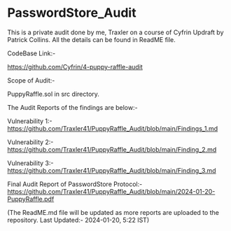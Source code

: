 # PasswordStore_Audit
This is a private audit done by me, Traxler on a course of Cyfrin Updraft by Patrick Collins. All the details can be found in ReadME file.

CodeBase Link:- 

https://github.com/Cyfrin/4-puppy-raffle-audit


Scope of Audit:- 

PuppyRaffle.sol in src directory.

The Audit Reports of the findings are below:- 

Vulnerability 1:- https://github.com/Traxler41/PuppyRaffle_Audit/blob/main/Findings_1.md

Vulnerability 2:- https://github.com/Traxler41/PuppyRaffle_Audit/blob/main/Finding_2.md

Vulnerability 3:- https://github.com/Traxler41/PuppyRaffle_Audit/blob/main/Finding_3.md

Final Audit Report of PasswordStore Protocol:- https://github.com/Traxler41/PuppyRaffle_Audit/blob/main/2024-01-20-PuppyRaffle.pdf

(The ReadME.md file will be updated as more reports are uploaded to the repository. Last Updated:- 2024-01-20, 5:22 IST)

